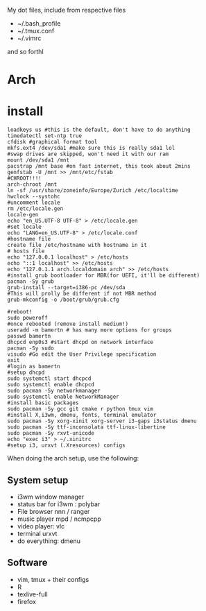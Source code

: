 My dot files,
include from respective files

* ~/.bash_profile
* ~/.tmux.conf
* ~/.vimrc


and so forthl

# Arch

# install
```
loadkeys us #this is the default, don't have to do anything
timedatectl set-ntp true
cfdisk #graphical format tool
mkfs.ext4 /dev/sda1 #make sure this is really sda1 lol
#swap drives are skipped, won't need it with our ram
mount /dev/sda1 /mnt
pacstrap /mnt base #on fast internet, this took about 2mins
genfstab -U /mnt >> /mnt/etc/fstab
#CHROOT!!!!
arch-chroot /mnt
ln -sf /usr/share/zoneinfo/Europe/Zurich /etc/localtime
hwclock --systohc
#uncomment locale
rm /etc/locale.gen
locale-gen
echo "en_US.UTF-8 UTF-8" > /etc/locale.gen
#set locale
echo "LANG=en_US.UTF-8" > /etc/locale.conf
#hostname file
create file /etc/hostname with hostname in it
# hosts file
echo "127.0.0.1 localhost" > /etc/hosts
echo "::1 localhost" >> /etc/hosts
echo "127.0.1.1 arch.localdomain arch" >> /etc/hosts
#install grub bootloader for MBR(for UEFI, it'll be different)
pacman -Sy grub
grub-install --target=i386-pc /dev/sda
#This will prolly be different if not MBR method
grub-mkconfig -o /boot/grub/grub.cfg

#reboot!
sudo poweroff 
#once rebooted (remove install medium!)
useradd -m bamertn # has many more options for groups
passwd bamertn
dhcpcd enp0s3 #start dhcpd on network interface
pacman -Sy sudo
visudo #Go edit the User Privilege specification
exit
#login as bamertn
#setup dhcpd
sudo systemctl start dhcpcd
sudo systemctl enable dhcpcd
sudo pacman -Sy networkmanager
sudo systemctl enable NetworkManager
#install basic packages
sudo pacman -Sy gcc git cmake r python tmux vim 
#install X,i3wm, dmenu, fonts, terminal emulator
sudo pacman -Sy xorg-xinit xorg-server i3-gaps i3status dmenu
sudo pacman -Sy ttf-inconsolata ttf-linux-libertine
sudo pacman -Sy rxvt-unicode
echo "exec i3" > ~/.xinitrc
#setup i3, urxvt (.Xresources) configs
```
When doing the arch setup, use the following:
## System setup

- i3wm window manager
- status bar for i3wm : polybar
- File browser nnn / ranger 
- music player mpd / ncmpcpp 
- video player: vlc
- terminal urxvt
- do everything: dmenu

## Software
- vim, tmux + their configs
- R
- texlive-full
- firefox


